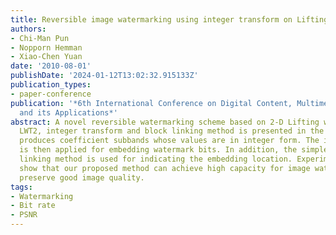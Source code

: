 ```yaml
---
title: Reversible image watermarking using integer transform on Lifting wavelet coefficients
authors:
- Chi-Man Pun
- Nopporn Hemman
- Xiao-Chen Yuan
date: '2010-08-01'
publishDate: '2024-01-12T13:02:32.915133Z'
publication_types:
- paper-conference
publication: '*6th International Conference on Digital Content, Multimedia Technology
  and its Applications*'
abstract: A novel reversible watermarking scheme based on 2-D Lifting wavelet transform,
  LWT2, integer transform and block linking method is presented in the paper. LWT2
  produces coefficient subbands whose values are in integer form. The integer transform
  is then applied for embedding watermark bits. In addition, the simple and fast block
  linking method is used for indicating the embedding location. Experimental results
  show that our proposed method can achieve high capacity for image watermarking while
  preserve good image quality.
tags:
- Watermarking
- Bit rate
- PSNR
---
```

